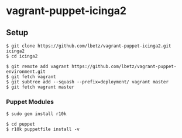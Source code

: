 # vagrant-puppet-icinga2

## Setup

    $ git clone https://github.com/lbetz/vagrant-puppet-icinga2.git icinga2
    $ cd icinga2

    $ git remote add vagrant https://github.com/lbetz/vagrant-puppet-environment.git
    $ git fetch vagrant
    $ git subtree add --squash --prefix=deployment/ vagrant master
    $ git fetch vagrant master

### Puppet Modules

    $ sudo gem install r10k

    $ cd puppet
    $ r10k puppetfile install -v
